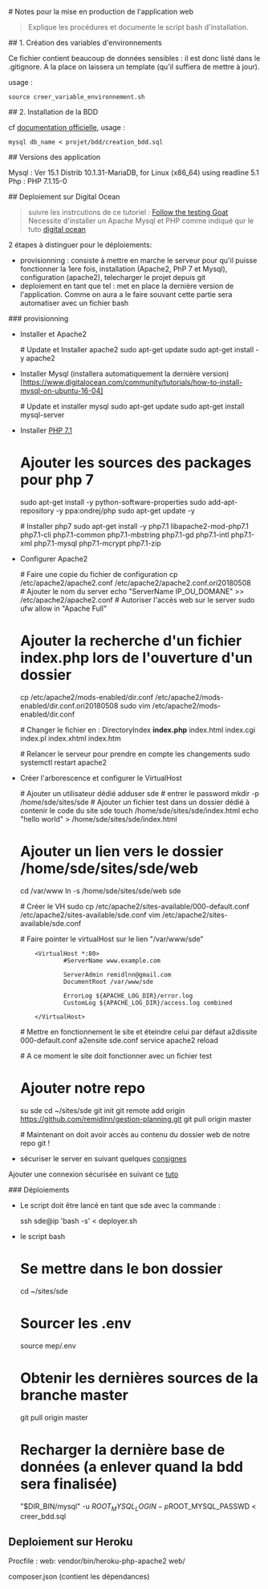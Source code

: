 # Notes pour la mise en production de l'application web

> Explique les procédures et documente le script bash d'installation.


## 1. Création des variables d'environnements

Ce fichier contient beaucoup de données sensibles : il est donc listé dans le .gitignore.
A la place on laissera un template (qu'il suffiera de mettre à jour).

usage :

    source creer_variable_environnement.sh

## 2. Installation de la BDD

cf [documentation officielle](https://dev.mysql.com/doc/refman/8.0/en/mysql-batch-commands.html), usage :

    mysql db_name < projet/bdd/creation_bdd.sql


## Versions des application

Mysql : Ver 15.1 Distrib 10.1.31-MariaDB, for Linux (x86_64) using readline 5.1
Php : PHP 7.1.15-0

## Deploiement sur Digital Ocean

> suivre les instrcutions de ce tutoriel : [Follow the testing Goat](https://www.obeythetestinggoat.com/book/chapter_manual_deployment.html)
> Necessite d'installer un Apache Mysql et PHP comme indiqué qur le tuto [digital ocean](https://www.digitalocean.com/community/tutorials/how-to-install-linux-apache-mysql-php-lamp-stack-on-ubuntu-16-04)

2 étapes à distinguer pour le déploiements:
- provisionning : consiste à mettre en marche le serveur pour qu'il puisse fonctionner la 1ere fois, installation (Apache2, PhP 7 et Mysql), configuration (apache2), telecharger le projet depuis git
- deploiement en tant que tel : met en place la dernière version de l'application. Comme on aura a le faire souvant cette partie sera automatiser avec un fichier bash

### provisionning

- Installer et Apache2

    # Update et Installer apache2
    sudo apt-get update
    sudo apt-get install -y apache2



- Installer Mysql (installera automatiquement la dernière version)[https://www.digitalocean.com/community/tutorials/how-to-install-mysql-on-ubuntu-16-04]

    # Update et installer mysql
    sudo apt-get update
    sudo apt-get install mysql-server

- Installer [PHP 7.1](https://www.vultr.com/docs/how-to-install-and-configure-php-70-or-php-71-on-ubuntu-16-04)

    # Ajouter les sources des packages pour php 7
    sudo apt-get install -y python-software-properties
    sudo add-apt-repository -y ppa:ondrej/php
    sudo apt-get update -y

    # Installer php7
    sudo apt-get install -y php7.1 libapache2-mod-php7.1 php7.1-cli php7.1-common php7.1-mbstring php7.1-gd php7.1-intl php7.1-xml php7.1-mysql php7.1-mcrypt php7.1-zip

- Configurer Apache2


    # Faire une copie du fichier de configuration
    cp /etc/apache2/apache2.conf /etc/apache2/apache2.conf.ori20180508
    # Ajouter le nom du server
    echo "ServerName IP_OU_DOMANE" >> /etc/apache2/apache2.conf
    # Autoriser l'accès web sur le server
    sudo ufw allow in "Apache Full"
    # Ajouter la recherche d'un fichier index.php lors de l'ouverture d'un dossier
    cp /etc/apache2/mods-enabled/dir.conf  /etc/apache2/mods-enabled/dir.conf.ori20180508
    sudo vim /etc/apache2/mods-enabled/dir.conf


    # Changer le fichier en :
    <IfModule mod_dir.c>
        DirectoryIndex **index.php** index.html index.cgi index.pl index.xhtml index.htm
    </IfModule>

    # Relancer le serveur pour prendre en compte les changements
    sudo systemctl restart apache2

-  Créer l'arborescence et configurer le VirtualHost

    # Ajouter un utilisateur dédié
    adduser sde
    # entrer le password
    mkdir -p /home/sde/sites/sde
    # Ajouter un fichier test dans un dossier dédié à contenir le code du site sde
    touch /home/sde/sites/sde/index.html
    echo "hello world" > /home/sde/sites/sde/index.html

    # Ajouter un lien vers le dossier /home/sde/sites/sde/web
    cd /var/www
    ln -s /home/sde/sites/sde/web sde

    # Créer le VH
    sudo cp /etc/apache2/sites-available/000-default.conf /etc/apache2/sites-available/sde.conf
    vim /etc/apache2/sites-available/sde.conf

    # Faire pointer le virtualHost sur le lien "/var/www/sde"

    ```
        <VirtualHost *:80>
                #ServerName www.example.com

                ServerAdmin remidlnn@gmail.com
                DocumentRoot /var/www/sde

                ErrorLog ${APACHE_LOG_DIR}/error.log
                CustomLog ${APACHE_LOG_DIR}/access.log combined

        </VirtualHost>
    ```
    # Mettre en fonctionnement le site et éteindre celui par défaut
    a2dissite 000-default.conf
    a2ensite sde.conf
    service apache2 reload

    # A ce moment le site doit fonctionner avec un fichier test
    # Ajouter notre repo
    su sde
    cd ~/sites/sde
    git init
    git remote add origin https://github.com/remidlnn/gestion-planning.git
    git pull origin master

    # Maintenant on doit avoir accès au contenu du dossier web de notre repo git !

- sécuriser le server en suivant quelques [consignes](https://www.tecmint.com/apache-security-tips/)


Ajouter une connexion sécurisée en suivant ce [tuto](https://www.digitalocean.com/community/tutorials/how-to-secure-apache-with-let-s-encrypt-on-ubuntu-16-04)



### Déploiements

- Le script doit être lancé en tant que sde avec la commande :

    ssh sde@ip 'bash -s' < deployer.sh

- le script bash

    # Se mettre dans le bon dossier
    cd ~/sites/sde

    # Sourcer les .env
    source mep/.env

    # Obtenir les dernières sources de la branche master
    git pull origin master

    # Recharger la dernière base de données (a enlever quand la bdd sera finalisée)
    "$DIR_BIN/mysql" -u $ROOT_MYSQL_LOGIN -p$ROOT_MYSQL_PASSWD < creer_bdd.sql

## Deploiement sur Heroku

Procfile :
    web: vendor/bin/heroku-php-apache2 web/

composer.json (contient les dépendances)
